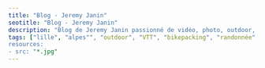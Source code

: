 ```yaml
---
title: "Blog - Jeremy Janin"
seotitle: "Blog - Jeremy Janin"
description: "Blog de Jeremy Janin passionné de vidéo, photo, outdoor, adventures, VTT, bivouac et d'aventure."
tags: ["lille", "alpes"", "outdoor", "VTT", "bikepacking", "randonnée", "bivouac", "voyage", "bretagne", "surf", "slow life", "captain yvon", "photographie", "vidéo", "geek", "filmmaker", "sport", "bikepacking", "workflow", "Apple", "montage", "documentaire", "réalisateur", "djisupertramp", "montagne", "ocean", "mer", "manche", "velo"]
resources:
- src: "*.jpg"
---
```

